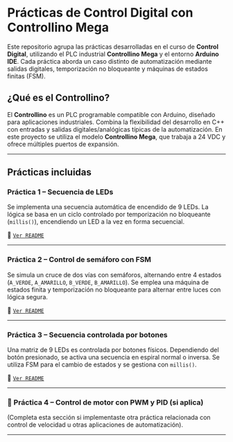 # Prácticas de Control Digital con Controllino Mega

Este repositorio agrupa las prácticas desarrolladas en el curso de **Control Digital**, utilizando el PLC industrial **Controllino Mega** y el entorno **Arduino IDE**. Cada práctica aborda un caso distinto de automatización mediante salidas digitales, temporización no bloqueante y máquinas de estados finitas (FSM).

## ¿Qué es el Controllino?

El **Controllino** es un PLC programable compatible con Arduino, diseñado para aplicaciones industriales. Combina la flexibilidad del desarrollo en C++ con entradas y salidas digitales/analógicas típicas de la automatización. En este proyecto se utiliza el modelo **Controllino Mega**, que trabaja a 24 VDC y ofrece múltiples puertos de expansión.

---

## Prácticas incluidas

### Práctica 1 – Secuencia de LEDs
Se implementa una secuencia automática de encendido de 9 LEDs. La lógica se basa en un ciclo controlado por temporización no bloqueante (`millis()`), encendiendo un LED a la vez en forma secuencial.

🔗 [`Ver README`](./P1_README.md)

---

### Práctica 2 – Control de semáforo con FSM
Se simula un cruce de dos vías con semáforos, alternando entre 4 estados (`A_VERDE`, `A_AMARILLO`, `B_VERDE`, `B_AMARILLO`). Se emplea una máquina de estados finita y temporización no bloqueante para alternar entre luces con lógica segura.

🔗 [`Ver README`](./P2_README.md)

---

### Práctica 3 – Secuencia controlada por botones
Una matriz de 9 LEDs es controlada por botones físicos. Dependiendo del botón presionado, se activa una secuencia en espiral normal o inversa. Se utiliza FSM para el cambio de estados y se gestiona con `millis()`.

🔗 [`Ver README`](./P3_README.md)

---

### 🔴 Práctica 4 – Control de motor con PWM y PID (si aplica)
(Completa esta sección si implementaste otra práctica relacionada con control de velocidad u otras aplicaciones de automatización).

---
